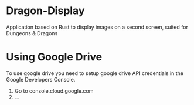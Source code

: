 # Dragon-Display
Application based on Rust to display images on a second screen, suited for Dungeons &amp; Dragons

# Using Google Drive
To use google drive you need to setup google drive API credentials in the Google Developers Console.
1. Go to console.cloud.google.com
2. ...